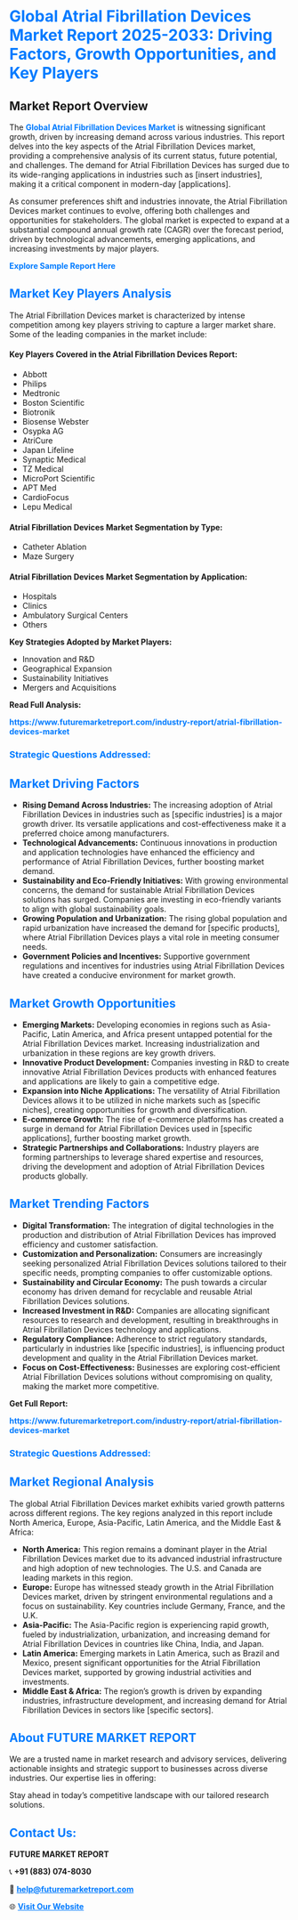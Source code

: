 <h1 style="color: #007BFF;">Global Atrial Fibrillation Devices Market Report 2025-2033: Driving Factors, Growth Opportunities, and Key Players</h1>

<section id="overview">
<h2>Market Report Overview</h2>
<p>The <a href="https://www.futuremarketreport.com/industry-report/atrial-fibrillation-devices-market" style="color: #007BFF; text-decoration: none;"><strong>Global Atrial Fibrillation Devices Market</strong></a> is witnessing significant growth, driven by increasing demand across various industries. This report delves into the key aspects of the Atrial Fibrillation Devices market, providing a comprehensive analysis of its current status, future potential, and challenges. The demand for Atrial Fibrillation Devices has surged due to its wide-ranging applications in industries such as [insert industries], making it a critical component in modern-day [applications].</p>
<p>As consumer preferences shift and industries innovate, the Atrial Fibrillation Devices market continues to evolve, offering both challenges and opportunities for stakeholders. The global market is expected to expand at a substantial compound annual growth rate (CAGR) over the forecast period, driven by technological advancements, emerging applications, and increasing investments by major players.</p>
</section>

<section id="overview">
<p><a href="https://www.futuremarketreport.com/request-sample/reportId=80135" style="color: #007BFF; text-decoration: none;"><strong>Explore Sample Report Here</strong></a></p>
</section>

<section id="key-players">
<h2 style="color: #007BFF;">Market Key Players Analysis</h2>
<p>The Atrial Fibrillation Devices market is characterized by intense competition among key players striving to capture a larger market share. Some of the leading companies in the market include:</p>
<h4>Key Players Covered in the Atrial Fibrillation Devices Report:</h4>
<ul><li>Abbott</li><li>Philips</li><li>Medtronic</li><li>Boston Scientific</li><li>Biotronik</li><li>Biosense Webster</li><li>Osypka AG</li><li>AtriCure</li><li>Japan Lifeline</li><li>Synaptic Medical</li><li>TZ Medical</li><li>MicroPort Scientific</li><li>APT Med</li><li>CardioFocus</li><li>Lepu Medical</li></ul>
<h4>Atrial Fibrillation Devices Market Segmentation by Type:</h4>
<ul><li>Catheter Ablation</li><li>Maze Surgery</li></ul>

<h4>Atrial Fibrillation Devices Market Segmentation by Application:</h4>
<ul><li>Hospitals</li><li>Clinics</li><li>Ambulatory Surgical Centers</li><li>Others</li></ul>
<p><strong>Key Strategies Adopted by Market Players:</strong></p>
<ul>
<li>Innovation and R&D</li>
<li>Geographical Expansion</li>
<li>Sustainability Initiatives</li>
<li>Mergers and Acquisitions</li>
</ul>
</section>

<section>
<p><strong>Read Full Analysis: </strong></p><a href="https://www.futuremarketreport.com/industry-report/atrial-fibrillation-devices-market" style="color: #007BFF; text-decoration: none;"><strong>https://www.futuremarketreport.com/industry-report/atrial-fibrillation-devices-market</strong></a>
<h3 style="color: #007BFF;">Strategic Questions Addressed:</h3>
</section>

<section id="driving-factors">
<h2 style="color: #007BFF;">Market Driving Factors</h2>
<ul>
<li><strong>Rising Demand Across Industries:</strong> The increasing adoption of Atrial Fibrillation Devices in industries such as [specific industries] is a major growth driver. Its versatile applications and cost-effectiveness make it a preferred choice among manufacturers.</li>
<li><strong>Technological Advancements:</strong> Continuous innovations in production and application technologies have enhanced the efficiency and performance of Atrial Fibrillation Devices, further boosting market demand.</li>
<li><strong>Sustainability and Eco-Friendly Initiatives:</strong> With growing environmental concerns, the demand for sustainable Atrial Fibrillation Devices solutions has surged. Companies are investing in eco-friendly variants to align with global sustainability goals.</li>
<li><strong>Growing Population and Urbanization:</strong> The rising global population and rapid urbanization have increased the demand for [specific products], where Atrial Fibrillation Devices plays a vital role in meeting consumer needs.</li>
<li><strong>Government Policies and Incentives:</strong> Supportive government regulations and incentives for industries using Atrial Fibrillation Devices have created a conducive environment for market growth.</li>
</ul>
</section>

<section id="growth-opportunities">
<h2 style="color: #007BFF;">Market Growth Opportunities</h2>
<ul>
<li><strong>Emerging Markets:</strong> Developing economies in regions such as Asia-Pacific, Latin America, and Africa present untapped potential for the Atrial Fibrillation Devices market. Increasing industrialization and urbanization in these regions are key growth drivers.</li>
<li><strong>Innovative Product Development:</strong> Companies investing in R&D to create innovative Atrial Fibrillation Devices products with enhanced features and applications are likely to gain a competitive edge.</li>
<li><strong>Expansion into Niche Applications:</strong> The versatility of Atrial Fibrillation Devices allows it to be utilized in niche markets such as [specific niches], creating opportunities for growth and diversification.</li>
<li><strong>E-commerce Growth:</strong> The rise of e-commerce platforms has created a surge in demand for Atrial Fibrillation Devices used in [specific applications], further boosting market growth.</li>
<li><strong>Strategic Partnerships and Collaborations:</strong> Industry players are forming partnerships to leverage shared expertise and resources, driving the development and adoption of Atrial Fibrillation Devices products globally.</li>
</ul>
</section>

<section id="trending-factors">
<h2 style="color: #007BFF;">Market Trending Factors</h2>
<ul>
<li><strong>Digital Transformation:</strong> The integration of digital technologies in the production and distribution of Atrial Fibrillation Devices has improved efficiency and customer satisfaction.</li>
<li><strong>Customization and Personalization:</strong> Consumers are increasingly seeking personalized Atrial Fibrillation Devices solutions tailored to their specific needs, prompting companies to offer customizable options.</li>
<li><strong>Sustainability and Circular Economy:</strong> The push towards a circular economy has driven demand for recyclable and reusable Atrial Fibrillation Devices solutions.</li>
<li><strong>Increased Investment in R&D:</strong> Companies are allocating significant resources to research and development, resulting in breakthroughs in Atrial Fibrillation Devices technology and applications.</li>
<li><strong>Regulatory Compliance:</strong> Adherence to strict regulatory standards, particularly in industries like [specific industries], is influencing product development and quality in the Atrial Fibrillation Devices market.</li>
<li><strong>Focus on Cost-Effectiveness:</strong> Businesses are exploring cost-efficient Atrial Fibrillation Devices solutions without compromising on quality, making the market more competitive.</li>
</ul>
</section>

<section>
<p><strong>Get Full Report: </strong></p><a href="https://www.futuremarketreport.com/industry-report/atrial-fibrillation-devices-market" style="color: #007BFF; text-decoration: none;"><strong>https://www.futuremarketreport.com/industry-report/atrial-fibrillation-devices-market</strong></a>
<h3 style="color: #007BFF;">Strategic Questions Addressed:</h3>
</section>


<section id="regional-analysis">
<h2 style="color: #007BFF;">Market Regional Analysis</h2>
<p>The global Atrial Fibrillation Devices market exhibits varied growth patterns across different regions. The key regions analyzed in this report include North America, Europe, Asia-Pacific, Latin America, and the Middle East & Africa:</p>
<ul>
<li><strong>North America:</strong> This region remains a dominant player in the Atrial Fibrillation Devices market due to its advanced industrial infrastructure and high adoption of new technologies. The U.S. and Canada are leading markets in this region.</li>
<li><strong>Europe:</strong> Europe has witnessed steady growth in the Atrial Fibrillation Devices market, driven by stringent environmental regulations and a focus on sustainability. Key countries include Germany, France, and the U.K.</li>
<li><strong>Asia-Pacific:</strong> The Asia-Pacific region is experiencing rapid growth, fueled by industrialization, urbanization, and increasing demand for Atrial Fibrillation Devices in countries like China, India, and Japan.</li>
<li><strong>Latin America:</strong> Emerging markets in Latin America, such as Brazil and Mexico, present significant opportunities for the Atrial Fibrillation Devices market, supported by growing industrial activities and investments.</li>
<li><strong>Middle East & Africa:</strong> The region’s growth is driven by expanding industries, infrastructure development, and increasing demand for Atrial Fibrillation Devices in sectors like [specific sectors].</li>
</ul>
</section>

<footer>
<h2 style="color: #007BFF;">About FUTURE MARKET REPORT</h2>
<p>We are a trusted name in market research and advisory services, delivering actionable insights and strategic support to businesses across diverse industries. Our expertise lies in offering:</p>

<p>Stay ahead in today’s competitive landscape with our tailored research solutions.</p>

<h2 style="color: #007BFF;">Contact Us:</h2>
<p><strong>FUTURE MARKET REPORT</strong></p>
<p>📞 <strong>+91 (883) 074-8030</strong></p>
<p>📧 <strong><a href="mailto:help@futuremarketreport.com" style="color: #007BFF;">help@futuremarketreport.com</a></strong></p>
<p>🌐 <strong><a href="https://www.futuremarketreport.com/" style="color: #007BFF;">Visit Our Website</a></strong></p>
</footer>